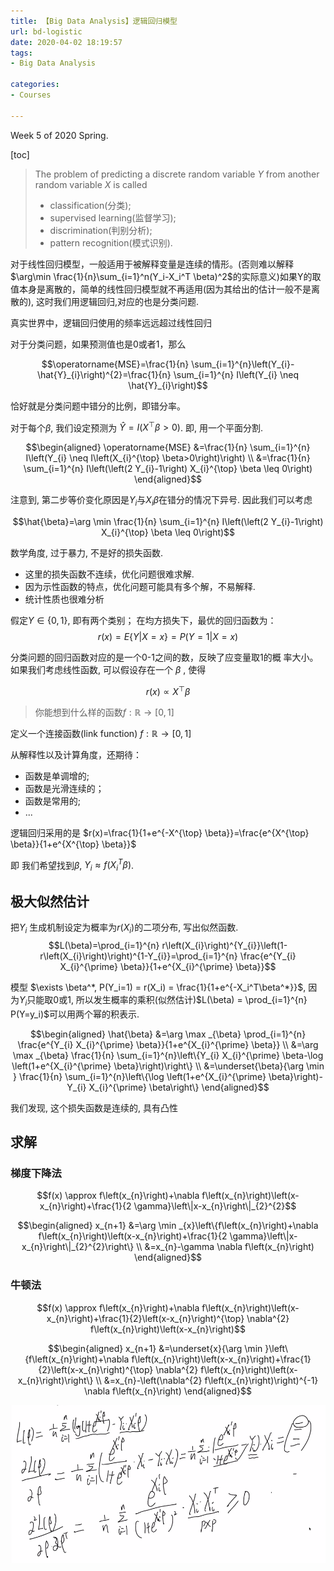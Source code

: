 ```yaml
---
title: 【Big Data Analysis】逻辑回归模型
url: bd-logistic
date: 2020-04-02 18:19:57
tags: 
- Big Data Analysis

categories: 
- Courses

---
```


Week 5 of 2020 Spring.

<!--more-->


[toc]

> The problem of predicting a discrete random variable $Y$ from another random variable $X$ is called
> - classification(分类);
> - supervised learning(监督学习);
> - discrimination(判别分析);
> - pattern recognition(模式识别).

对于线性回归模型，一般适用于被解释变量是连续的情形。(否则难以解释$\arg\min \frac{1}{n}\sum_{i=1}^n(Y_i-X_i^T \beta)^2$的实际意义)如果Y的取值本身是离散的，简单的线性回归模型就不再适用(因为其给出的估计一般不是离散的), 这时我们用逻辑回归,对应的也是分类问题.

真实世界中，逻辑回归使用的频率远远超过线性回归



对于分类问题，如果预测值也是0或者1，那么

$$\operatorname{MSE}=\frac{1}{n} \sum_{i=1}^{n}\left(Y_{i}-\hat{Y}_{i}\right)^{2}=\frac{1}{n} \sum_{i=1}^{n} I\left(Y_{i} \neq \hat{Y}_{i}\right)$$

恰好就是分类问题中错分的比例，即错分率。

对于每个$\beta$, 我们设定预测为 $\hat{Y}=I\left(X^{\top} \beta>0\right)$. 即, 用一个平面分割.



$$\begin{aligned} \operatorname{MSE} &=\frac{1}{n} \sum_{i=1}^{n} I\left(Y_{i} \neq I\left(X_{i}^{\top} \beta>0\right)\right) \\ &=\frac{1}{n} \sum_{i=1}^{n} I\left(\left(2 Y_{i}-1\right) X_{i}^{\top} \beta \leq 0\right) \end{aligned}$$

注意到, 第二步等价变化原因是$Y_i$与$X_i \beta$在错分的情况下异号. 因此我们可以考虑

$$\hat{\beta}=\arg \min \frac{1}{n} \sum_{i=1}^{n} I\left(\left(2 Y_{i}-1\right) X_{i}^{\top} \beta \leq 0\right)$$


数学角度, 过于暴力, 不是好的损失函数.

- 这里的损失函数不连续，优化问题很难求解.
- 因为示性函数的特点，优化问题可能具有多个解，不易解释.
- 统计性质也很难分析

假定$Y \in\{0,1\}$, 即有两个类别； 在均方损失下，最优的回归函数为：
$$r(x)=E\{Y | X=x\}=P(Y=1 | X=x)$$

分类问题的回归函数对应的是一个0-1之间的数，反映了应变量取1的概
率大小。如果我们考虑线性函数, 可以假设存在一个 $\beta$ , 使得

$$r(x) \propto X^{\top} \beta$$

> 你能想到什么样的函数$f: \mathbb{R} \rightarrow[0,1]$

定义一个连接函数(link function) $f: \mathbb{R} \rightarrow[0,1]$



从解释性以及计算角度，还期待：
- 函数是单调增的;
- 函数是光滑连续的；
- 函数是常用的;
- ...

逻辑回归采用的是 $r(x)=\frac{1}{1+e^{-X^{\top} \beta}}=\frac{e^{X^{\top} \beta}}{1+e^{X^{\top} \beta}}$

即 我们希望找到$\beta$, $Y_i \approx f(X_i^T \beta)$.




## 极大似然估计

把$Y_i$ 生成机制设定为概率为$r(X_i)$的二项分布, 写出似然函数.
$$L(\beta)=\prod_{i=1}^{n} r\left(X_{i}\right)^{Y_{i}}\left(1-r\left(X_{i}\right)\right)^{1-Y_{i}}=\prod_{i=1}^{n} \frac{e^{Y_{i} X_{i}^{\prime} \beta}}{1+e^{X_{i}^{\prime} \beta}}$$

模型 $\exists \beta^*, P(Y_i=1) = r(X_i) = \frac{1}{1+e^{-X_i^T\beta^*}}$, 因为$Y_i$只能取0或1, 所以发生概率的乘积(似然估计)$L(\beta) = \prod_{i=1}^{n} P(Y=y_i)$可以用两个幂的积表示.

$$\begin{aligned}
\hat{\beta} &=\arg \max _{\beta} \prod_{i=1}^{n} \frac{e^{Y_{i} X_{i}^{\prime} \beta}}{1+e^{X_{i}^{\prime} \beta}} \\
&=\arg \max _{\beta} \frac{1}{n} \sum_{i=1}^{n}\left\{Y_{i} X_{i}^{\prime} \beta-\log \left(1+e^{X_{i}^{\prime} \beta}\right)\right\} \\
&=\underset{\beta}{\arg \min } \frac{1}{n} \sum_{i=1}^{n}\left\{\log \left(1+e^{X_{i}^{\prime} \beta}\right)-Y_{i} X_{i}^{\prime} \beta\right\}
\end{aligned}$$

我们发现, 这个损失函数是连续的, 具有凸性

## 求解

### 梯度下降法
$$f(x) \approx f\left(x_{n}\right)+\nabla f\left(x_{n}\right)\left(x-x_{n}\right)+\frac{1}{2 \gamma}\left\|x-x_{n}\right\|_{2}^{2}$$

$$\begin{aligned}
x_{n+1} &=\arg \min _{x}\left\{f\left(x_{n}\right)+\nabla f\left(x_{n}\right)\left(x-x_{n}\right)+\frac{1}{2 \gamma}\left\|x-x_{n}\right\|_{2}^{2}\right\} \\
&=x_{n}-\gamma \nabla f\left(x_{n}\right)
\end{aligned}$$


### 牛顿法

$$f(x) \approx f\left(x_{n}\right)+\nabla f\left(x_{n}\right)\left(x-x_{n}\right)+\frac{1}{2}\left(x-x_{n}\right)^{\top} \nabla^{2} f\left(x_{n}\right)\left(x-x_{n}\right)$$

$$\begin{aligned}
x_{n+1} &=\underset{x}{\arg \min }\left\{f\left(x_{n}\right)+\nabla f\left(x_{n}\right)\left(x-x_{n}\right)+\frac{1}{2}\left(x-x_{n}\right)^{\top} \nabla^{2} f\left(x_{n}\right)\left(x-x_{n}\right)\right\} \\
&=x_{n}-\left(\nabla^{2} f\left(x_{n}\right)\right)^{-1} \nabla f\left(x_{n}\right)
\end{aligned}$$


![](img/04-02-20-18-52.png)